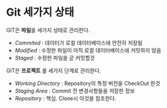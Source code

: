 ﻿# Git 세가지 상태

GIT은 **파일**을 세가지 상태로 관리한다.

* _Commited_ : 데이터가 로컬 데이터베이스에 안전히 저장됨
* _Modified_ : 수정한 파일이 아직 로컬 데이터베이스에 커밋하지 않음
* _Staged_ : 수정한 파일을 곧 커밋할것


GIT은 __프로젝트__ 를 세가지 단계로 관리한다.

* _Working Directory_ : Repository의 특정 버전을 CheckOut 한것
* _Staging Area_ : Commit 전 변경사항들을 저장한 정보
* _Repository_ : 핵심. Clone시 이것을 참조한다.


